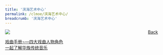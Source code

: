 ```yaml
---
title: '滨海艺术中心'
permalink: /clmoe/滨海艺术中心/
breadcrumb: '滨海艺术中心'
---
```

<a href="/gallery/华文学习展示区-chinese-exhibitions-e/community-partners/" style="float:right;">Back</a>
 <img src="/images/Esplanade-Chinese.jpg"> <br/>

<a href="https://www.esplanade.com/offstage/schools/learn/4-main-roles-in-chinese-opera?sc_lang=zh-CN" target="_blank">戏曲手册¬—四大戏曲人物角色</a><br/>
<a href="https://www.esplanade.com/offstage/arts/a-first-look-at-traditional-chinese-music?sc_lang=zh-CN" target="_blank">一起了解华族传统音乐</a>
